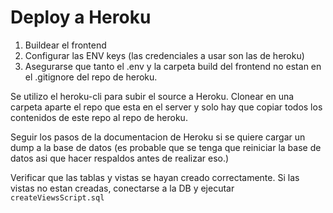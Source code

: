 # Deploy a Heroku

1. Buildear el frontend
2. Configurar las ENV keys (las credenciales a usar son las de heroku)
3. Asegurarse que tanto el .env y la carpeta build del frontend no estan en el .gitignore del repo de heroku.

Se utilizo el heroku-cli para subir el source a Heroku.
Clonear en una carpeta aparte el repo que esta en el server y solo hay que copiar todos los contenidos de este repo al repo de heroku.

Seguir los pasos de la documentacion de Heroku si se quiere cargar un dump a la base de datos (es probable que se tenga que reiniciar la base de datos asi que hacer respaldos antes de realizar eso.)

Verificar que las tablas y vistas se hayan creado correctamente. Si las vistas no estan creadas, conectarse a la DB y ejecutar `createViewsScript.sql`